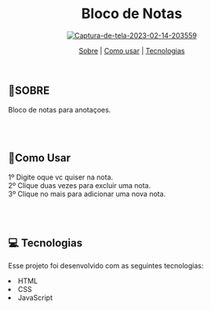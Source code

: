 <h1 align="center"> Bloco de Notas </h1>

<p align="center"><a href="https://ibb.co/XS2SCmB"><img src="https://i.ibb.co/xJCJ7Vv/Captura-de-tela-2023-02-14-203559.png" alt="Captura-de-tela-2023-02-14-203559" border="0"></a>

<p align="center">
<a href="#sobre">Sobre</a>  | 
<a href="#usar">Como usar</a>  | 
<a href="#tecnologia">Tecnologias </a>  
</p>


<br>


<h2 id="sobre"><g-emoji class="g-emoji" alias="page_facing_up" fallback-src="https://github.githubassets.com/images/icons/emoji/unicode/1f4c4.png">📄</g-emoji>SOBRE </h2>


<p> Bloco de notas para anotaçoes. </p>
<br>
<br>

<h2 id="usar"><g-emoji class="g-emoji" alias="rocket" fallback-src="https://github.githubassets.com/images/icons/emoji/unicode/1f680.png">🚀Como Usar</g-emoji> </h2></a> 
<p>
1º Digite oque vc quiser na nota. <br>
2º Clique duas vezes para excluir uma nota.<br>
3º Clique no mais para adicionar uma nova nota.<br>
</p>
<br>
<br>

<h2 id="tecnologia"><g-emoji class="g-emoji" alias="computer" fallback-src="https://github.githubassets.com/images/icons/emoji/unicode/1f4bb.png">💻</g-emoji>
Tecnologias </h2>




<p>Esse projeto foi desenvolvido com as seguintes tecnologias:


<li>HTML</li>
<li>CSS</li>
<li>JavaScript</li>
</ul></p>
